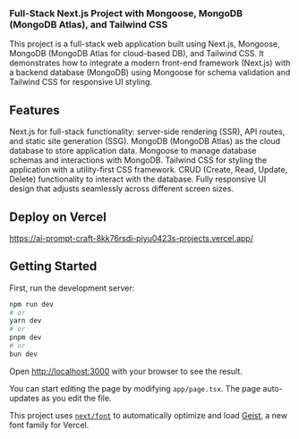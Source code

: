 ### Full-Stack Next.js Project with Mongoose, MongoDB (MongoDB Atlas), and Tailwind CSS

This project is a full-stack web application built using Next.js, Mongoose, MongoDB (MongoDB Atlas for cloud-based DB), and Tailwind CSS. It demonstrates how to integrate a modern front-end framework (Next.js) with a backend database (MongoDB) using Mongoose for schema validation and Tailwind CSS for responsive UI styling.

## Features

Next.js for full-stack functionality: server-side rendering (SSR), API routes, and static site generation (SSG).
MongoDB (MongoDB Atlas) as the cloud database to store application data.
Mongoose to manage database schemas and interactions with MongoDB.
Tailwind CSS for styling the application with a utility-first CSS framework.
CRUD (Create, Read, Update, Delete) functionality to interact with the database.
Fully responsive UI design that adjusts seamlessly across different screen sizes.

## Deploy on Vercel
https://ai-prompt-craft-8kk76rsdi-piyu0423s-projects.vercel.app/
## Getting Started

First, run the development server:

```bash
npm run dev
# or
yarn dev
# or
pnpm dev
# or
bun dev
```

Open [http://localhost:3000](http://localhost:3000) with your browser to see the result.

You can start editing the page by modifying `app/page.tsx`. The page auto-updates as you edit the file.

This project uses [`next/font`](https://nextjs.org/docs/app/building-your-application/optimizing/fonts) to automatically optimize and load [Geist](https://vercel.com/font), a new font family for Vercel.
